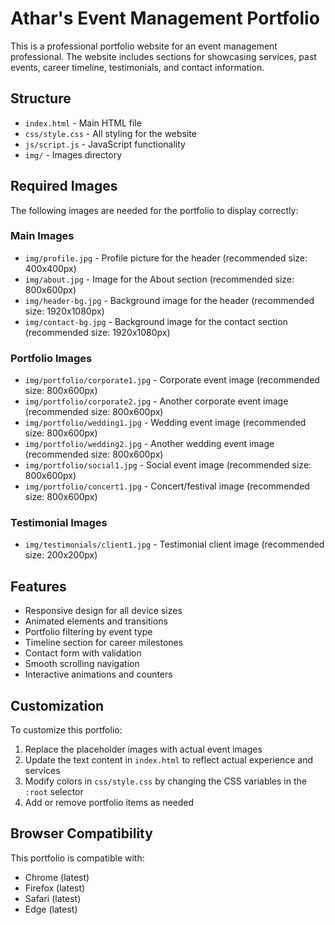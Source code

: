 # Athar's Event Management Portfolio

This is a professional portfolio website for an event management professional. The website includes sections for showcasing services, past events, career timeline, testimonials, and contact information.

## Structure

- `index.html` - Main HTML file
- `css/style.css` - All styling for the website
- `js/script.js` - JavaScript functionality
- `img/` - Images directory

## Required Images

The following images are needed for the portfolio to display correctly:

### Main Images
- `img/profile.jpg` - Profile picture for the header (recommended size: 400x400px)
- `img/about.jpg` - Image for the About section (recommended size: 800x600px)
- `img/header-bg.jpg` - Background image for the header (recommended size: 1920x1080px)
- `img/contact-bg.jpg` - Background image for the contact section (recommended size: 1920x1080px)

### Portfolio Images
- `img/portfolio/corporate1.jpg` - Corporate event image (recommended size: 800x600px)
- `img/portfolio/corporate2.jpg` - Another corporate event image (recommended size: 800x600px)
- `img/portfolio/wedding1.jpg` - Wedding event image (recommended size: 800x600px)
- `img/portfolio/wedding2.jpg` - Another wedding event image (recommended size: 800x600px)
- `img/portfolio/social1.jpg` - Social event image (recommended size: 800x600px)
- `img/portfolio/concert1.jpg` - Concert/festival image (recommended size: 800x600px)

### Testimonial Images
- `img/testimonials/client1.jpg` - Testimonial client image (recommended size: 200x200px)

## Features

- Responsive design for all device sizes
- Animated elements and transitions
- Portfolio filtering by event type
- Timeline section for career milestones
- Contact form with validation
- Smooth scrolling navigation
- Interactive animations and counters

## Customization

To customize this portfolio:

1. Replace the placeholder images with actual event images
2. Update the text content in `index.html` to reflect actual experience and services
3. Modify colors in `css/style.css` by changing the CSS variables in the `:root` selector
4. Add or remove portfolio items as needed

## Browser Compatibility

This portfolio is compatible with:
- Chrome (latest)
- Firefox (latest)
- Safari (latest)
- Edge (latest) 